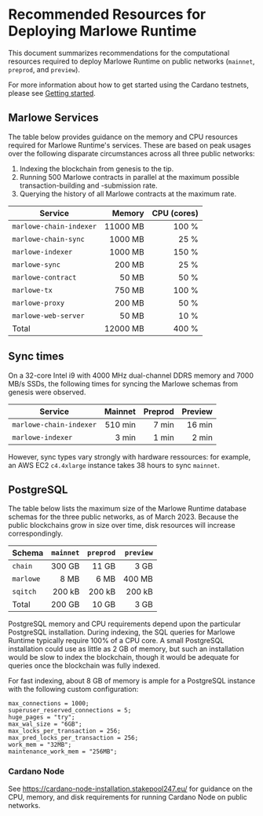 # Recommended Resources for Deploying Marlowe Runtime

This document summarizes recommendations for the computational resources required to deploy Marlowe Runtime on public networks (`mainnet`, `preprod`, and `preview`).

For more information about how to get started using the Cardano testnets, please see [Getting started](https://docs.cardano.org/cardano-testnet/getting-started).


## Marlowe Services

The table below provides guidance on the memory and CPU resources required for Marlowe Runtime's services. These are based on peak usages over the following disparate circumstances across all three public networks:

1. Indexing the blockchain from genesis to the tip.
2. Running 500 Marlowe contracts in parallel at the maximum possible transaction-building and -submission rate.
3. Querying the history of all Marlowe contracts at the maximum rate.

| Service                 | Memory   | CPU (cores) |
|-------------------------|---------:|------------:|
| `marlowe-chain-indexer` | 11000 MB |       100 % |
| `marlowe-chain-sync`    |  1000 MB |        25 % |
| `marlowe-indexer`       |  1000 MB |       150 % |
| `marlowe-sync`          |   200 MB |        25 % |
| `marlowe-contract`      |    50 MB |        50 % |
| `marlowe-tx`            |   750 MB |       100 % |
| `marlowe-proxy`         |   200 MB |        50 % |
| `marlowe-web-server`    |    50 MB |        10 % |
| Total                   | 12000 MB |       400 % |


## Sync times

On a 32-core Intel i9 with 4000 MHz dual-channel DDRS memory and 7000 MB/s SSDs, the following times for syncing the Marlowe schemas from genesis were observed.

| Service                 | Mainnet | Preprod | Preview |
|-------------------------|--------:|--------:|--------:|
| `marlowe-chain-indexer` | 510 min |   7 min |  16 min |
| `marlowe-indexer`       |   3 min |   1 min |   2 min |

However, sync types vary strongly with hardware ressources: for example, an AWS EC2 `c4.4xlarge` instance takes 38 hours to sync `mainnet`.


## PostgreSQL

The table below lists the maximum size of the Marlowe Runtime database schemas for the three public networks, as of March 2023. Because the public blockchains grow in size over time, disk resources will increase correspondingly.

| Schema    | `mainnet` | `preprod` | `preview` |
|-----------|----------:|----------:|----------:|
| `chain`   |    300 GB |     11 GB |      3 GB |
| `marlowe` |      8 MB |      6 MB |    400 MB |
| `sqitch`  |    200 kB |    200 kB |    200 kB |
| Total     |    200 GB |     10 GB |      3 GB |

PostgreSQL memory and CPU requirements depend upon the particular PostgreSQL installation. During indexing, the SQL queries for Marlowe Runtime typically require 100% of a CPU core. A small PostgreSQL installation could use as little as 2 GB of memory, but such an installation would be slow to index the blockchain, though it would be adequate for queries once the blockchain was fully indexed.

For fast indexing, about 8 GB of memory is ample for a PostgreSQL instance with the following custom configuration:

```console
max_connections = 1000;
superuser_reserved_connections = 5;
huge_pages = "try";
max_wal_size = "6GB";
max_locks_per_transaction = 256;
max_pred_locks_per_transaction = 256;
work_mem = "32MB";
maintenance_work_mem = "256MB";
```


### Cardano Node

See https://cardano-node-installation.stakepool247.eu/ for guidance on the CPU, memory, and disk requirements for running Cardano Node on public networks.
